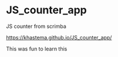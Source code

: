 # JS_counter_app
JS counter from scrimba

https://khastema.github.io/JS_counter_app/

This was fun to learn this

